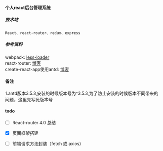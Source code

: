 #### 个人react后台管理系统

##### 技术站
`React、react-router、redux、express`


##### 参考资料
webpack: [less-loader](https://segmentfault.com/a/1190000010162614)  
react-router: [博客](https://zhuanlan.zhihu.com/p/28585911)  
create-react-app使用antd: [博客](https://blog.csdn.net/gx15366039985/article/details/78076421?locationNum=9&fps=1)

#### 备注
1.antd版本3.5.3,安装的时候版本号为^3.5.3,为了防止安装的时候版本不同带来的问题，这里先写死版本号  

#### todo
- [ ] React-router 4.0 总结
- [x] 页面框架搭建
- [ ] 前端请求方法封装（fetch 或 axios）

